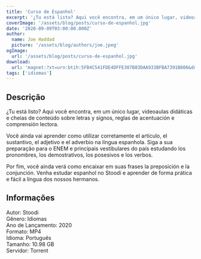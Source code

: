 ```yaml
---
title: 'Curso de Espanhol'
excerpt: '¿Tu está listo? Aqui você encontra, em um único lugar, videoaulas didáticas e cheias de conteúdo sobre letras y signos, reglas de acentuación e comprensión lectora.  Você ainda vai aprender como utilizar corretamente el artículo, el sustantivo, el adjetivo e el adverbio na língua espa'
coverImage: '/assets/blog/posts/curso-de-espanhol.jpg'
date: '2020-09-09T03:00:00.000Z'
author:
  name: Joe Haddad
  picture: '/assets/blog/authors/joe.jpeg'
ogImage:
  url: '/assets/blog/posts/curso-de-espanhol.jpg'
download:
  url: 'magnet:?xt=urn:btih:5FB4C541FDE4DFFE307B83DAA933BFBA7391B806&dn=Espanhol&tr=udp%3a%2f%2ftracker.openbittorrent.com%3a1337%2fannounce&tr=udp%3a%2f%2ftracker.opentrackr.org%3a1337%2fannounce'
tags: ['idiomas']
---
```

<h2>Descrição</h2>
<p></p><p>¿Tu está listo? Aqui você encontra, em um único lugar, videoaulas didáticas e cheias de conteúdo sobre letras y signos, reglas de acentuación e comprensión lectora.</p><p>Você ainda vai aprender como utilizar corretamente el artículo, el sustantivo, el adjetivo e el adverbio na língua espanhola. Siga a sua preparação para o ENEM e principais vestibulares do país estudando los pronombres, los demostrativos, los posesivos e los verbos.</p><p>Por fim, você ainda verá como encaixar em suas frases la preposición e la conjunción. Venha estudar espanhol no Stoodi e aprender de forma prática e fácil a língua dos nossos hermanos.</p><h2>Informações</h2><p>Autor: Stoodi<br/>Gênero: Idiomas<br/>Ano de Lançamento: 2020<br/>Formato: MP4<br/>Idioma: Português<br/>Tamanho: 10.98 GB<br/>Servidor: Torrent</p>